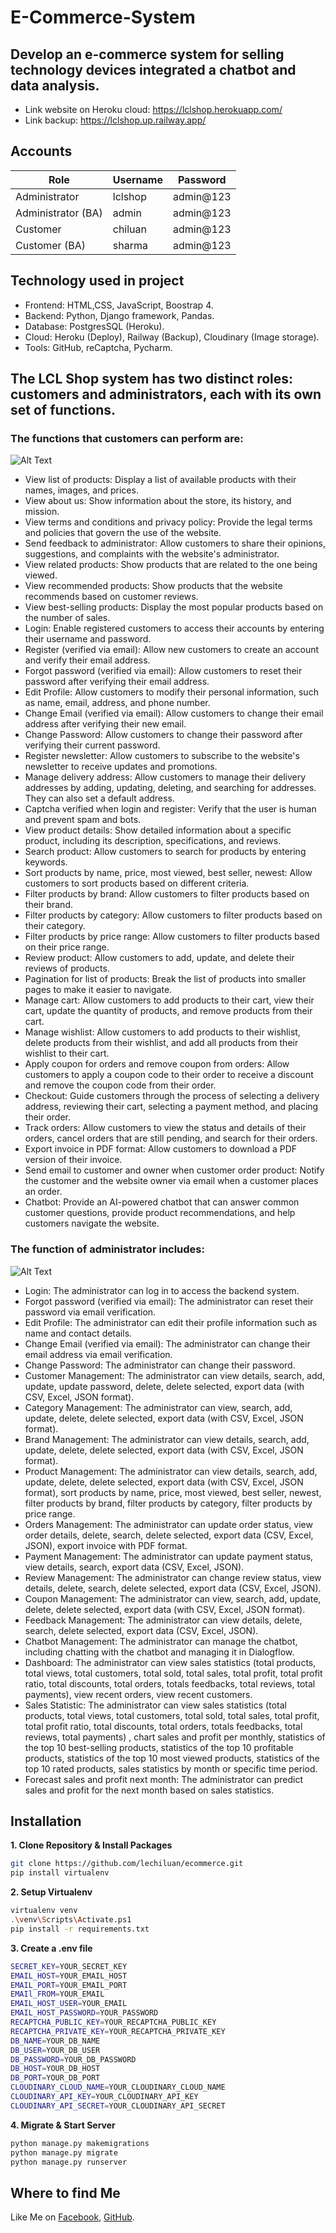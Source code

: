 # E-Commerce-System
## Develop an e-commerce system for selling technology devices integrated a chatbot and data analysis.
- Link website on Heroku cloud: https://lclshop.herokuapp.com/
- Link backup: https://lclshop.up.railway.app/

## Accounts
| Role               | Username | Password   |
|--------------------|----------|------------|
| Administrator      | lclshop  | admin@123  |
| Administrator (BA) | admin    | admin@123  |
| Customer           | chiluan  | admin@123  |
| Customer (BA)      | sharma   | admin@123  |


## Technology used in project 
- Frontend: HTML,CSS, JavaScript, Boostrap 4.
- Backend: Python, Django framework, Pandas.
- Database: PostgresSQL (Heroku).
- Cloud: Heroku (Deploy), Railway (Backup), Cloudinary (Image storage).
- Tools: GitHub, reCaptcha, Pycharm.

## The LCL Shop system has two distinct roles: customers and administrators, each with its own set of functions.
### The functions that customers can perform are:
![Alt Text](screenshots/Homepage.png)
- View list of products: Display a list of available products with their names, images, and prices.
- View about us: Show information about the store, its history, and mission.
- View terms and conditions and privacy policy: Provide the legal terms and policies that govern the use of the website.
- Send feedback to administrator: Allow customers to share their opinions, suggestions, and complaints with the website's administrator.
-	View related products: Show products that are related to the one being viewed.
-	View recommended products: Show products that the website recommends based on customer reviews.
-	View best-selling products: Display the most popular products based on the number of sales.
-	Login: Enable registered customers to access their accounts by entering their username and password.
-	Register (verified via email): Allow new customers to create an account and verify their email address.
-	Forgot password (verified via email): Allow customers to reset their password after verifying their email address.
-	Edit Profile: Allow customers to modify their personal information, such as name, email, address, and phone number.
-	Change Email (verified via email): Allow customers to change their email address after verifying their new email.
-	Change Password: Allow customers to change their password after verifying their current password.
-	Register newsletter: Allow customers to subscribe to the website's newsletter to receive updates and promotions.
-	Manage delivery address: Allow customers to manage their delivery addresses by adding, updating, deleting, and searching for addresses. They can also set a default address.
-	Captcha verified when login and register: Verify that the user is human and prevent spam and bots.
-	View product details: Show detailed information about a specific product, including its description, specifications, and reviews.
-	Search product: Allow customers to search for products by entering keywords.
-	Sort products by name, price, most viewed, best seller, newest: Allow customers to sort products based on different criteria.
-	Filter products by brand: Allow customers to filter products based on their brand.
-	Filter products by category: Allow customers to filter products based on their category.
-	Filter products by price range: Allow customers to filter products based on their price range.
-	Review product: Allow customers to add, update, and delete their reviews of products.
-	Pagination for list of products: Break the list of products into smaller pages to make it easier to navigate.
-	Manage cart: Allow customers to add products to their cart, view their cart, update the quantity of products, and remove products from their cart.
-	Manage wishlist: Allow customers to add products to their wishlist, delete products from their wishlist, and add all products from their wishlist to their cart.
-	Apply coupon for orders and remove coupon from orders: Allow customers to apply a coupon code to their order to receive a discount and remove the coupon code from their order.
-	Checkout: Guide customers through the process of selecting a delivery address, reviewing their cart, selecting a payment method, and placing their order.
-	Track orders: Allow customers to view the status and details of their orders, cancel orders that are still pending, and search for their orders.
-	Export invoice in PDF format: Allow customers to download a PDF version of their invoice.
-	Send email to customer and owner when customer order product: Notify the customer and the website owner via email when a customer places an order.
-	Chatbot: Provide an AI-powered chatbot that can answer common customer questions, provide product recommendations, and help customers navigate the website.

### The function of administrator includes:
![Alt Text](screenshots/Dashboard.png)
- Login: The administrator can log in to access the backend system.
- Forgot password (verified via email): The administrator can reset their password via email verification.
-	Edit Profile: The administrator can edit their profile information such as name and contact details.
-	Change Email (verified via email): The administrator can change their email address via email verification.
-	Change Password: The administrator can change their password.
-	Customer Management: The administrator can view details, search, add, update, update password, delete, delete selected, export data (with CSV, Excel, JSON format).
-	Category Management: The administrator can view, search, add, update, delete, delete selected, export data (with CSV, Excel, JSON format).
-	Brand Management: The administrator can view details, search, add, update, delete, delete selected, export data (with CSV, Excel, JSON format).
-	Product Management: The administrator can view details, search, add, update, delete, delete selected, export data (with CSV, Excel, JSON format), sort products by name, price, most viewed, best seller, newest, filter products by brand, filter products by category, filter products by price range.
-	Orders Management: The administrator can update order status, view order details, delete, search, delete selected, export data (CSV, Excel, JSON), export invoice with PDF format.
-	Payment Management: The administrator can update payment status, view details, search, export data (CSV, Excel, JSON).
-	Review Management: The administrator can change review status, view details, delete, search, delete selected, export data (CSV, Excel, JSON).
-	Coupon Management: The administrator can view, search, add, update, delete, delete selected, export data (with CSV, Excel, JSON format).
-	Feedback Management: The administrator can view details, delete, search, delete selected, export data (CSV, Excel, JSON).
-	Chatbot Management: The administrator can manage the chatbot, including chatting with the chatbot and managing it in Dialogflow.
-	Dashboard: The administrator can view sales statistics (total products, total views, total customers, total sold, total sales, total profit, total profit ratio, total discounts, total orders, totals feedbacks, total reviews, total payments), view recent orders, view recent customers.
-	Sales Statistic: The administrator can view sales statistics (total products, total views, total customers, total sold, total sales, total profit, total profit ratio, total discounts, total orders, totals feedbacks, total reviews, total payments) , chart sales and profit per monthly, statistics of the top 10 best-selling products, statistics of the top 10 profitable products, statistics of the top 10 most viewed products, statistics of the top 10 rated products, sales statistics by month or specific time period.
-	Forecast sales and profit next month: The administrator can predict sales and profit for the next month based on sales statistics.

## Installation
**1. Clone Repository & Install Packages**
```sh
git clone https://github.com/lechiluan/ecommerce.git
pip install virtualenv
```
**2. Setup Virtualenv**
```sh
virtualenv venv
.\venv\Scripts\Activate.ps1
pip install -r requirements.txt
```
**3. Create a .env file**
```sh
SECRET_KEY=YOUR_SECRET_KEY
EMAIL_HOST=YOUR_EMAIL_HOST
EMAIL_PORT=YOUR_EMAIL_PORT
EMAIl_FROM=YOUR_EMAIL
EMAIL_HOST_USER=YOUR_EMAIL
EMAIL_HOST_PASSWORD=YOUR_PASSWORD
RECAPTCHA_PUBLIC_KEY=YOUR_RECAPTCHA_PUBLIC_KEY
RECAPTCHA_PRIVATE_KEY=YOUR_RECAPTCHA_PRIVATE_KEY
DB_NAME=YOUR_DB_NAME
DB_USER=YOUR_DB_USER
DB_PASSWORD=YOUR_DB_PASSWORD
DB_HOST=YOUR_DB_HOST
DB_PORT=YOUR_DB_PORT
CLOUDINARY_CLOUD_NAME=YOUR_CLOUDINARY_CLOUD_NAME
CLOUDINARY_API_KEY=YOUR_CLOUDINARY_API_KEY
CLOUDINARY_API_SECRET=YOUR_CLOUDINARY_API_SECRET
```
**4. Migrate & Start Server**
```sh
python manage.py makemigrations
python manage.py migrate
python manage.py runserver
```

## Where to find Me
Like Me on [Facebook](https://www.facebook.com/chiluanit/), [GitHub](https://github.com/lechiluan).

